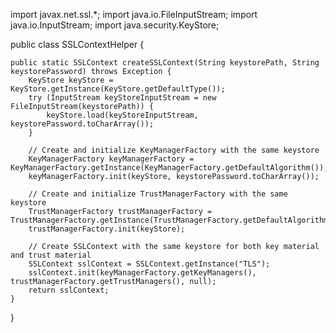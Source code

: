 import javax.net.ssl.*;
import java.io.FileInputStream;
import java.io.InputStream;
import java.security.KeyStore;

public class SSLContextHelper {

    public static SSLContext createSSLContext(String keystorePath, String keystorePassword) throws Exception {
        KeyStore keyStore = KeyStore.getInstance(KeyStore.getDefaultType());
        try (InputStream keyStoreInputStream = new FileInputStream(keystorePath)) {
            keyStore.load(keyStoreInputStream, keystorePassword.toCharArray());
        }

        // Create and initialize KeyManagerFactory with the same keystore
        KeyManagerFactory keyManagerFactory = KeyManagerFactory.getInstance(KeyManagerFactory.getDefaultAlgorithm());
        keyManagerFactory.init(keyStore, keystorePassword.toCharArray());

        // Create and initialize TrustManagerFactory with the same keystore
        TrustManagerFactory trustManagerFactory = TrustManagerFactory.getInstance(TrustManagerFactory.getDefaultAlgorithm());
        trustManagerFactory.init(keyStore);

        // Create SSLContext with the same keystore for both key material and trust material
        SSLContext sslContext = SSLContext.getInstance("TLS");
        sslContext.init(keyManagerFactory.getKeyManagers(), trustManagerFactory.getTrustManagers(), null);
        return sslContext;
    }
}
